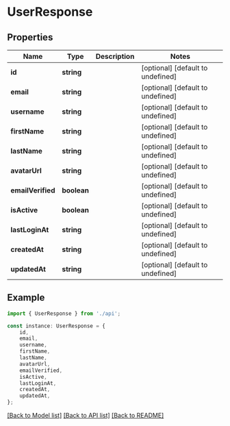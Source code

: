 # UserResponse


## Properties

Name | Type | Description | Notes
------------ | ------------- | ------------- | -------------
**id** | **string** |  | [optional] [default to undefined]
**email** | **string** |  | [optional] [default to undefined]
**username** | **string** |  | [optional] [default to undefined]
**firstName** | **string** |  | [optional] [default to undefined]
**lastName** | **string** |  | [optional] [default to undefined]
**avatarUrl** | **string** |  | [optional] [default to undefined]
**emailVerified** | **boolean** |  | [optional] [default to undefined]
**isActive** | **boolean** |  | [optional] [default to undefined]
**lastLoginAt** | **string** |  | [optional] [default to undefined]
**createdAt** | **string** |  | [optional] [default to undefined]
**updatedAt** | **string** |  | [optional] [default to undefined]

## Example

```typescript
import { UserResponse } from './api';

const instance: UserResponse = {
    id,
    email,
    username,
    firstName,
    lastName,
    avatarUrl,
    emailVerified,
    isActive,
    lastLoginAt,
    createdAt,
    updatedAt,
};
```

[[Back to Model list]](../README.md#documentation-for-models) [[Back to API list]](../README.md#documentation-for-api-endpoints) [[Back to README]](../README.md)
